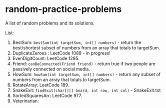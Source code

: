 # random-practice-problems
A list of random problems and its solutions.

List:

1. BestSum: `bestSum(int targetSum, int[] numbers)` - return the best/shortest subset of numbers from an array that totals to targetSum.
2. DuplicateZeroes : LeetCode 1089 - in progress!
3. EvenDigitCount: LeetCode 1295.
4. Friend: `canBeConnected(Friend friend)` - return true if two people are passively connected on social media.
5. HowSum: `howSum(int targetSum, int[] numbers)` - return any subset of numbers from an array that totals to targetSum.
6. RotateArray: LeetCode 189.
7. SnakeExit: `findExit(char[][] board, int row, int col)` - SnakeExit.txt
8. SortedSquaresArr: LeetCode 977.
9. Veterinarian: